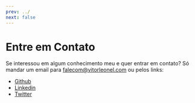 ```yaml
---
prev: ../
next: false
---
```


# Entre em Contato

Se interessou em algum conhecimento meu e quer entrar em contato? Só mandar um email para [falecom@vitorleonel.com](falecom@vitorleonel.com) ou pelos links:

- [Github](https://github.com/vitorleonel)
- [Linkedin](https://www.linkedin.com/in/vitorleonel/)
- [Twitter](https://twitter.com/vitorleonelf)